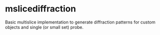 # mslicediffraction
Basic multislice implementation to generate diffraction patterns for custom objects and single (or small set) probe.
